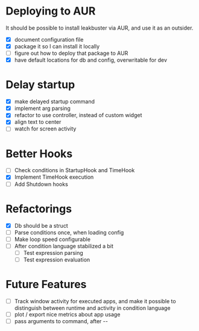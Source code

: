 # Deploying to AUR
It should be possible to install leakbuster via AUR, and use it as an outsider.
- [x] document configuration file
- [x] package it so I can install it locally
- [ ] figure out how to deploy that package to AUR
- [x] have default locations for db and config, overwritable for dev

# Delay startup
- [x] make delayed startup command
- [x] implement arg parsing
- [x] refactor to use controller, instead of custom widget
- [x] align text to center
- [ ] watch for screen activity

# Better Hooks
- [ ] Check conditions in StartupHook and TimeHook
- [x] Implement TimeHook execution
- [ ] Add Shutdown hooks

# Refactorings
- [x] Db should be a struct
- [ ] Parse conditions once, when loading config
- [ ] Make loop speed configurable
- [ ] After condition language stabilized a bit
  - [ ] Test expression parsing
  - [ ] Test expression evaluation

# Future Features
- [ ] Track window activity for executed apps, and make it possible to distinguish between runtime and activity in condition language
- [ ] plot / export nice metrics about app usage
- [ ] pass arguments to command, after --
